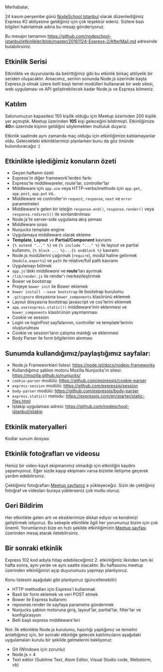 Merhabalar,

24 kasım perşembe günü [NodeSchool Istanbul](http://nodeschool.ist/) olarak düzenlediğimiz Express #2 atölyesine geldiğiniz için çok teşekkür ederiz. Sizlere bazı bilgileri hatırlatmak adına bu mesajı gönderiyoruz.

Bu mesajın tamamını https://github.com/nodeschool-istanbul/etkinlikler/blob/master/20161124-Express-2/AfterMail.md adresinde bulabilirsiniz.

## Etkinlik Serisi

Etkinlikte ve duyurularda da belirttiğimiz gibi bu etkinlik birkaç atölyelik bir seriden oluşacaktır.
Amacımız, serinin sonunda Node.js üzerinde başta Express.js olmak üzere belli başlı temel modülleri kullanarak bir web sitesi, web uygulaması ve API geliştirebilecek kadar Node.js ve Express bilmeniz.

## Katılım

Salonumuzun kapasitesi 150 kişilik olduğu için Meetup üzerinden 200 kişilik yer açmıştık. Meetup üzerinden **105** kişi geleceğini bildirmişti. Etkinliğimize **40**ın üzerinde kişinin geldiğini söylemekten mutluluk duyarız.

Etkinlik saatinde aynı zamanda maç olduğu için etkinliğimize katılamayanlar oldu. Gelecekteki etkinliklerimizi planlarken bunu da göz önünde bulunduracağız :)

## Etkinlikte işlediğimiz konuların özeti

* Geçen haftanın özeti
* Express'in diğer framework'lerden farkı
* Express'te middlewareler, route'lar, controller'lar
 * Middleware için `app.use` veya HTTP-verbs/methods için `app.get`, `app.post`, `app.put` vs..
 * Middleware ve controller'ın `request`, `response`, `next` ve `error` parametreleri
 * Middleware'e gelen bir isteğin `response.end()`, `response.render()` veya `response.redirect()` ile sonlandırılması
 * Node.js'te server-side uygulama akış şeması
 * Middleware sırası
* Nunjucks template engine
 * Uygulamaya middleware olarak ekleme
 * **Template**, **Layout** ve **Partial/Component** kavramı
 * `{% extend "..." %}` ve `{% include "..." %}` ile layout ve partial kullanımı, `{% block ... %}...{% endblock %}` kavramı
* Node.js modüllerini çağırmak (`require`), modül haline getirmek (`module.exports`) ve `path` ile relative/full path kavramı
* Uygulamayı bölmek
 * `app.js`'deki *middleware* ve **route**'ları ayırmak
 * `/lib/render.js` ile render'ı merkezileştirmek
* Bower ve bootstrap
 * Projeye `bower init` ile Bower eklemek
 * `bower install --save bootstrap` ile bootstrap kurulumu
 * `.gitignore` dosyasına `bower_components` klasörünü eklemek
 * Layout dosyasına bootstrap javascript ve css'lerini eklemek
 * `app.use(express.static())` middleware'inin eklenmesi ve `bower_components` klasörünün yayınlanması
* Cookie ve session
 * Login ve loginPost sayfalarının, controller ve template'lerinin oluşturulması
 * Cookie ve session'ların çalışma mantığı ve eklenmesi
 * Body Parser ile form bilgilerinin alınması

## Sunumda kullandığımız/paylaştığımız sayfalar:

- Node.js Frameworkleri listesi: https://node.ist/docs/nodejs-frameworks
- Kullandığımız şablon motoru Mozilla Nunjucks'ın sitesi: https://mozilla.github.io/nunjucks/
- `cookie-parser` modülü: https://github.com/expressjs/cookie-parser
- `express-session` modülü: https://github.com/expressjs/session
- `body-parser` modülü: https://github.com/expressjs/body-parser
- `express.static()` metodu: https://expressjs.com/en/starter/static-files.html   
- İştakip uygulaması adresi: https://github.com/nodeschool-istanbul/istakip

## Etkinlik materyalleri

Kodlar
sunum dosyası


## Etkinlik fotoğrafları ve videosu

Henüz bir video-kayıt ekipmanımız olmadığı için etkinliğin kaydını yapamıyoruz. Eğer sizde kayıp ekipmanı varsa bizimle iletişime geçerek yardım edebilirsiniz.

Çektiğimiz fotoğrafları [Meetup sayfamız](https://www.meetup.com/nodeschool-istanbul/events/235619166/) a yükleyeceğiz. Sizin de çektiğiniz fotoğraf ve videoları buraya yüklerseniz çok mutlu oluruz.

## Geri Bildirim

Her etkinlikte gelen artı ve eksiklerimize dikkat ediyor ve kendimizi geliştirmek istiyoruz. Bu sebeple etkinlikle ilgili her yorumunuz bizim için çok önemli.
Yorumlarınızı bize en hızlı şekilde etkinliğimizin [Meetup sayfası](https://www.meetup.com/nodeschool-istanbul/events/235619166/) üzerinden mesaj atarak iletebilirsiniz.

## Bir sonraki etkinlik

Express 102 kod adıyla hitap edebileceğimiz 2. etkinliğimiz ilkinden tam iki hafta sonra, aynı yerde ve aynı saatte olacaktır.
Bu haftasonu meetup üzerinden etkinliğimizi açıp duyurumuzu yapmayı planlıyoruz.

Konu listesini aşağıdaki gibi planlıyoruz (güncellenebilir)
- HTTP methodları için Express'i kullanmak
- Basit bir form eklemek ve veri POST etmek
- Bower ile Express kullanımı
- repsonse.render ile sayfaya parametre göndermek
- Nunjucks şablon motoruna giriş, layout'lar, partial'lar, filter'lar ve konfigürasyon
- Belli başlı express middleware'leri

Not: İlk etkinlikte Node.js kurulumu, hazırlığı yaptığımız ve temelini anlattığımız için, bir sonraki etkinliğe gelecek katılımcıların aşağıdaki uygulamaları kurulu bir şekilde gelmelerini bekliyoruz:
- Git (Windows için zorunlu)
- Node.js > 4
- Text editor (Sublime Text, Atom Editor, Visual Studio code, Webstorm, vb)
